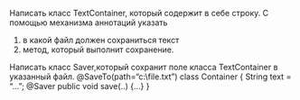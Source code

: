 Написать класс TextContainer, который содержит в себе строку. С помощью механизма аннотаций указать
1) в какой файл должен сохраниться текст 
2) метод, который выполнит сохранение. 

Написать класс Saver,который сохранит поле класса TextContainer в указанный файл.
@SaveTo(path=“c:\\file.txt”)
class Container {
String text = “…”;
@Saver
public void save(..) {…}
}